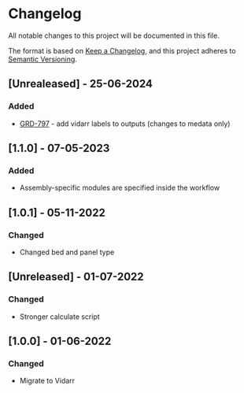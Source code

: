 # Changelog
All notable changes to this project will be documented in this file.

The format is based on [Keep a Changelog](https://keepachangelog.com/en/1.0.0/),
and this project adheres to [Semantic Versioning](https://semver.org/spec/v2.0.0.html).

## [Unrealeased] - 25-06-2024
### Added
- [GRD-797](https://jira.oicr.on.ca/browse/GRD-797) - add vidarr labels to outputs (changes to medata only)

## [1.1.0] - 07-05-2023
### Added
- Assembly-specific modules are specified inside the workflow

## [1.0.1] - 05-11-2022
### Changed
- Changed bed and panel type

## [Unreleased] - 01-07-2022
### Changed
- Stronger calculate script

## [1.0.0] - 01-06-2022
### Changed
- Migrate to Vidarr
